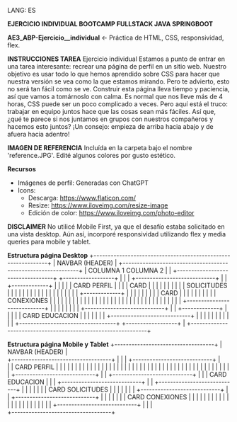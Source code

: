 LANG: ES

**EJERCICIO INDIVIDUAL BOOTCAMP FULLSTACK JAVA SPRINGBOOT**

**AE3_ABP-Ejercicio__individual** <- Práctica de HTML, CSS, responsividad, flex.

**INSTRUCCIONES TAREA**
Ejercicio individual
Estamos a punto de entrar en una tarea interesante: recrear una página de perfil en un sitio web. Nuestro objetivo es usar todo lo que hemos aprendido sobre CSS para hacer que nuestra versión se vea como la que estamos mirando. Pero te advierto, esto no será tan fácil como se ve. Construir esta página lleva tiempo y paciencia, así que vamos a tomárnoslo con calma. Es normal que nos lleve más de 4 horas, CSS puede ser un poco complicado a veces. Pero aquí está el truco: trabajar en equipo juntos hace que las cosas sean más fáciles. Así que, ¿qué te parece si nos juntamos en grupos con nuestros compañeros y hacemos esto juntos? ¡Un consejo: empieza de arriba hacia abajo y de afuera hacia adentro!

**IMAGEN DE REFERENCIA**
Incluída en la carpeta bajo el nombre 'reference.JPG'.
Edité algunos colores por gusto estético.

**Recursos**
- Imágenes de perfil: Generadas con ChatGPT
- Icons:
    - Descarga: https://www.flaticon.com/
    - Resize: https://www.iloveimg.com/resize-image
    - Edición de color: https://www.iloveimg.com/photo-editor


**DISCLAIMER**
No utilicé Mobile First, ya que el desafío estaba solicitado en una vista desktop.
Aún así, incorporé responsividad utilizando flex y media queries para mobile y tablet.

**Estructura página Desktop**
+--------------------------------------------------------------+
|                          NAVBAR (HEADER)                     |
+--------------------------------------------------------------+
|             COLUMNA 1                      COLUMNA 2         |
|  +----------------------------------+  +------------------+  |
|  |  +----------------------------+  |  | +-------------+  |  |
|  |  |      CARD PERFIL           |  |  | |   CARD      |  |  |
|  |  |                            |  |  | | SOLICITUDES |  |  |
|  |  |                            |  |  | |             |  |  |
|  |  |                            |  |  | +-------------+  |  |
|  |  |                            |  |  | |   CARD      |  |  |
|  |  |                            |  |  | | CONEXIONES  |  |  |
|  |  |                            |  |  | |             |  |  |
|  |  |                            |  |  | |             |  |  |
|  |  |                            |  |  | |             |  |  |
|  |  +----------------------------+  |  | |             |  |  |
|  |  +----------------------------+  |  | +-------------+  |  |
|  |  |       CARD EDUCACION       |  |  |                  |  |
|  |  +----------------------------+  |  |                  |  |
|  |                                  |  |                  |  |
|  +----------------------------------+  +------------------+  |
+--------------------------------------------------------------+

**Estructura página Mobile y Tablet**
+-----------------------------------+
|         NAVBAR (HEADER)           |            
+-----------------------------------+
|                                   |
|   +----------------------------+  |    
|   |       CARD PERFIL          |  | 
|   |                            |  | 
|   |                            |  | 
|   |                            |  | 
|   |                            |  | 
|   |                            |  | 
|   |                            |  | 
|   |                            |  | 
|   |                            |  | 
|   |                            |  | 
|   |                            |  | 
|   |                            |  | 
|   +----------------------------+  |
|   +----------------------------+  | 
|   |       CARD EDUCACION       |  | 
|   +----------------------------+  |
|   +----------------------------+  | 
|   |                            |  | 
|   |       CARD SOLICITUDES     |  | 
|   |                            |  | 
|   +----------------------------+  |
|   +----------------------------+  | 
|   |                            |  | 
|   |       CARD CONEXIONES      |  | 
|   |                            |  | 
|   |                            |  | 
|   |                            |  | 
|   |                            |  | 
|   |                            |  | 
|   +----------------------------+  |
|                                   |                           
+-----------------------------------+